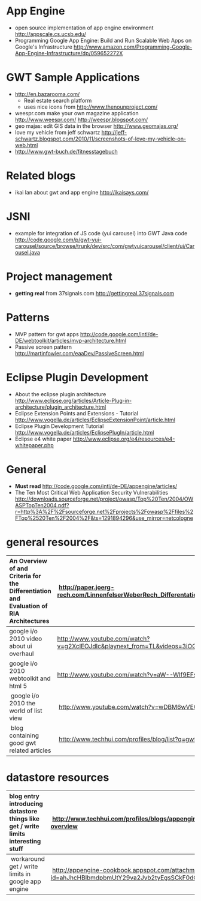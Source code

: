 # App Engine #

  * open source implementation of app engine environment http://appscale.cs.ucsb.edu/
  * Programming Google App Engine: Build and Run Scalable Web Apps on Google's Infrastructure http://www.amazon.com/Programming-Google-App-Engine-Infrastructure/dp/059652272X

# GWT Sample Applications #

  * http://en.bazarooma.com/
    * Real estate search platform
    * uses nice icons from http://www.thenounproject.com/
  * weespr.com make your own magazine application http://www.weespr.com/ http://weespr.blogspot.com/
  * geo majas: edit GIS data in the browser http://www.geomajas.org/
  * love my vehicle from jeff schwartz http://jeff-schwartz.blogspot.com/2010/11/screenshots-of-love-my-vehicle-on-web.html
  * http://www.gwt-buch.de/fitnesstagebuch

# Related blogs #

  * ikai lan about gwt and app engine http://ikaisays.com/

# JSNI #
  * example for integration of JS code (yui carousel) into GWT Java code http://code.google.com/p/gwt-yui-carousel/source/browse/trunk/dev/src/com/gwtyuicarousel/client/ui/Carousel.java

# Project management #
  * **getting real** from 37signals.com http://gettingreal.37signals.com

# Patterns #
  * MVP pattern for gwt apps http://code.google.com/intl/de-DE/webtoolkit/articles/mvp-architecture.html
  * Passive screen pattern http://martinfowler.com/eaaDev/PassiveScreen.html

# Eclipse Plugin Development #

  * About the eclipse plugin architecture http://www.eclipse.org/articles/Article-Plug-in-architecture/plugin_architecture.html
  * Eclipse Extension Points and Extensions - Tutorial http://www.vogella.de/articles/EclipseExtensionPoint/article.html
  * Eclipse Plugin Development Tutorial http://www.vogella.de/articles/EclipsePlugIn/article.html
  * Eclipse e4 white paper http://www.eclipse.org/e4/resources/e4-whitepaper.php

# General #
  * **Must read** http://code.google.com/intl/de-DE/appengine/articles/
  * The Ten Most Critical Web Application Security Vulnerabilities http://downloads.sourceforge.net/project/owasp/Top%20Ten/2004/OWASPTopTen2004.pdf?r=http%3A%2F%2Fsourceforge.net%2Fprojects%2Fowasp%2Ffiles%2FTop%2520Ten%2F2004%2F&ts=1291894296&use_mirror=netcologne

# general resources #

| An Overview of and Criteria for the Differentiation and Evaluation of RIA Architectures | http://paper.joerg-rech.com/LinnenfelserWeberRech_Differentation_RIA_Architectures.pdf |
|:----------------------------------------------------------------------------------------|:---------------------------------------------------------------------------------------|
| google i/o 2010 video about ui overhaul                                                 |  http://www.youtube.com/watch?v=g2XclEOJdIc&playnext_from=TL&videos=3iOGbt6Y2as        |
| google i/o 2010 webtoolkit and html 5                                                   | http://www.youtube.com/watch?v=aW--Wlf9EFs&feature=channel                             |
| google i/o 2010 the world of list view                                                  | http://www.youtube.com/watch?v=wDBM6wVEO70&feature=related                             |
| blog containing good gwt related articles                                               | http://www.techhui.com/profiles/blog/list?q=gwt                                        |

# datastore resources #

| blog entry introducing datastore things like get / write limits **interesting stuff** | http://www.techhui.com/profiles/blogs/appengine-datastore-overview |
|:--------------------------------------------------------------------------------------|:-------------------------------------------------------------------|
| workaround get / write limits in google app engine                                    | http://appengine-cookbook.appspot.com/attachment/?id=ahJhcHBlbmdpbmUtY29va2Jvb2tyEgsSCkF0dGFjaG1lbnQYgZMCDA |